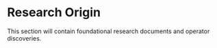 # Research Origin

This section will contain foundational research documents and operator discoveries. 